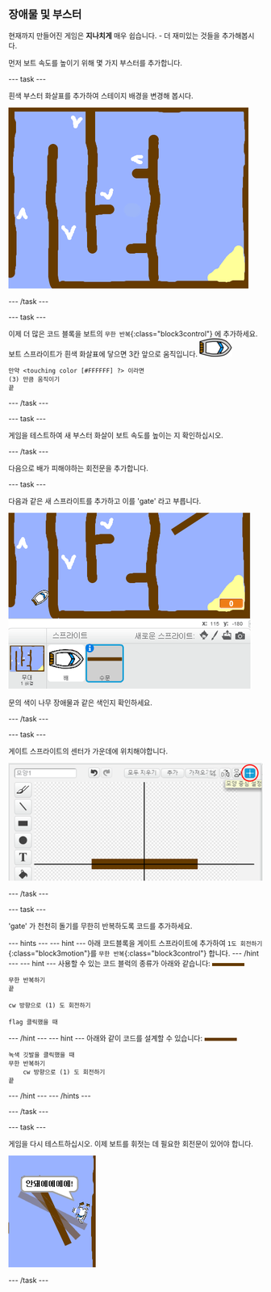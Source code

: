 ## 장애물 및 부스터

현재까지 만들어진 게임은 **지나치게** 매우 쉽습니다. - 더 재미있는 것들을 추가해봅시다.

먼저 보트 속도를 높이기 위해 몇 가지 부스터를 추가합니다.

\--- task \---

흰색 부스터 화살표를 추가하여 스테이지 배경을 변경해 봅시다.

![스크린샷](images/boat-boost.png)

\--- /task \---

\--- task \---

이제 더 많은 코드 블록을 보트의 `무한 반복`{:class="block3control"} 에 추가하세요. 보트 스프라이트가 흰색 화살표에 닿으면 3칸 앞으로 움직입니다. ![보트 스프라이트](images/boat_resize.png)

```blocks3
만약 <touching color [#FFFFFF] ?> 이라면
(3) 만큼 움직이기
끝
```

\--- /task \---

\--- task \---

게임을 테스트하여 새 부스터 화살이 보트 속도를 높이는 지 확인하십시오.

\--- /task \---

다음으로 배가 피해야하는 회전문을 추가합니다.

\--- task \---

다음과 같은 새 스프라이트를 추가하고 이를 'gate' 라고 부릅니다.

![스크린샷](images/boat-gate.png)

문의 색이 나무 장애물과 같은 색인지 확인하세요.

\--- /task \---

\--- task \---

게이트 스프라이트의 센터가 가운데에 위치해야합니다.

![스크린샷](images/boat-center.png)

\--- /task \---

\--- task \---

'gate' 가 천천히 돌기를 무한히 반복하도록 코드를 추가하세요.

\--- hints \--- \--- hint \--- 아래 코드블록을 게이트 스프라이트에 추가하여 `1도 회전하기`{:class="block3motion"}를 `무한 반복`{:class="block3control"} 합니다. \--- /hint \--- \--- hint \--- 사용할 수 있는 코드 블럭의 종류가 아래와 같습니다: ![게이트](images/gate.png)

```blocks3
무한 반복하기
끝

cw 방향으로 (1) 도 회전하기

flag 클릭했을 때
```

\--- /hint \--- \--- hint \--- 아래와 같이 코드를 설계할 수 있습니다: ![게이트](images/gate.png)

```blocks3
녹색 깃발을 클릭했을 때
무한 반복하기
    cw 방향으로 (1) 도 회전하기
끝
```

\--- /hint \--- \--- /hints \---

\--- /task \---

\--- task \---

게임을 다시 테스트하십시오. 이제 보트를 휘젓는 데 필요한 회전문이 있어야 합니다.

![스크린샷](images/boat-gate-test.png)

\--- /task \---